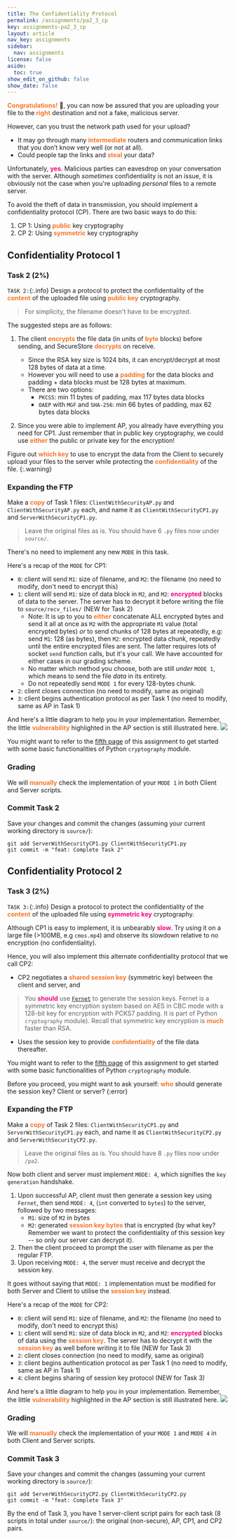 ```yaml
---
title: The Confidentiality Protocol
permalink: /assignments/pa2_3_cp
key: assignments-pa2_3_cp
layout: article
nav_key: assignments
sidebar:
  nav: assignments
license: false
aside:
  toc: true
show_edit_on_github: false
show_date: false
---
```


<span style="color:#f77729;"><b>Congratulations!</b></span> 🎉,  you can now be assured that you are uploading your file to the <span style="color:#f77729;"><b>right</b></span> destination and not a fake, malicious server. 

However, can you trust the network path used for your upload? 
* It may go through many <span style="color:#f77729;"><b>intermediate</b></span> routers and communication links that you don’t know very well (or not at all). 
* Could people tap the links and <span style="color:#f77729;"><b>steal</b></span> your data? 
 
Unfortunately, <span style="color:#f7007f;"><b>yes</b></span>. Malicious parties can eavesdrop on your conversation with the server. Although *sometimes* confidentiality is not an issue, it is obviously not the case when you're uploading *personal* files to a remote server. 
 
To avoid the theft of data in transmission, you should implement a confidentiality protocol (CP). There are two basic ways to do this:
1. CP 1: Using <span style="color:#f77729;"><b>public</b></span> key cryptography
2. CP 2: Using <span style="color:#f77729;"><b>symmetric</b></span> key cryptography

## Confidentiality Protocol 1
### Task 2 (2%)
`TASK 2:`{:.info} Design a protocol to protect the confidentiality of the <span style="color:#f77729;"><b>content</b></span> of the uploaded file using <span style="color:#f77729;"><b>public key</b></span> cryptography. 

> For simplicity, the filename doesn't have to be encrypted. 

The suggested steps are as follows:
1. The client <span style="color:#f77729;"><b>encrypts</b></span> the file data (in units of <span style="color:#f77729;"><b>byte</b></span> blocks) before sending, and SecureStore <span style="color:#f77729;"><b>decrypts</b></span> on receive. 
    * Since the RSA key size is 1024 bits, it can encrypt/decrypt at most 128 bytes of data at a time. 
    * However you will need to use a <span style="color:#f77729;"><b>padding</b></span> for the data blocks and padding + data blocks must be 128 bytes at maximum.
    * There are two options:
      * `PKCS5`: min 11 bytes of padding, max 117 bytes data blocks
      * `OAEP` with `MGF` and `SHA-256`: min 66 bytes of padding, max 62 bytes data blocks

2. Since you were able to implement AP, you already have everything you need for CP1. Just remember that in public key cryptography, we could use <span style="color:#f77729;"><b>either</b></span> the public or private key for the encryption! 

Figure out <span style="color:#f77729;"><b>which key</b></span> to use to encrypt the data from the Client to securely upload your files to the server while protecting the <span style="color:#f77729;"><b>confidentiality</b></span> of the file.
{:.warning}


### Expanding the FTP 
Make a <span style="color:#f77729;"><b>copy</b></span> of Task 1 files: `ClientWithSecurityAP.py` and `ClientWithSecurityAP.py` each, and name it as `ClientWithSecurityCP1.py` and `ServerWithSecurityCP1.py`.
> Leave the original files as is. You should have 6 `.py` files now under `source/`.

There's no need to implement any new `MODE` in this task. 

Here's a recap of the `MODE` for CP1:
- `0`: client will send `M1`: size of filename, and `M2`: the filename (no need to modify, don't need to encrypt this)
- `1`: client will send `M1`: size of data block in `M2`, and `M2`: <span style="color:#f7007f;"><b>encrypted</b></span> blocks of data to the server. The server has to decrypt it before writing the file to `source/recv_files/` (NEW for Task 2)
  - Note: It is up to you to <span style="color:#f77729;"><b>either</b></span> concatenate ALL encrypted bytes and send it all at once as `M2` with the appropriate `M1` value (total encrypted bytes) *or* to send chunks of 128 bytes at repeatedly, e.g: send `M1`: 128 (as bytes), then `M2`: encrypted data chunk, repeatedly until the entire encrypted files are sent. The latter requires lots of socket `send` function calls, but it's your call. We have accounted for either cases in our grading scheme.  
  - No matter which method you choose, both are still *under* `MODE 1`, which means to send the file *data* in its entirety. 
  - Do not repeatedly send `MODE 1` for every 128-bytes chunk. 
- `2`: client closes connection (no need to modify, same as original)
- `3`: client begins authentication protocol as per Task 1 (no need to modify, same as AP in Task 1)  

And here's a little diagram to help you in your implementation. Remember, the little <span style="color:#f77729;"><b>vulnerability</b></span> highlighted in the AP section is still illustrated here. 
<img src="/50005/assets/images/pa2/6.png"  class="center_seventy"/>

You might want to refer to the [fifth page](https://natalieagus.github.io/50005/assignments/pa2_5_crypto) of this assignment to get started with some basic functionalities of Python `cryptography` module. 

### Grading
We will <span style="color:#f77729;"><b>manually</b></span> check the implementation of your `MODE 1` in both Client and Server scripts.

### Commit Task 2
Save your changes and commit the changes (assuming your current working directory is `source/`):

```
git add ServerWithSecurityCP1.py ClientWithSecurityCP1.py 
git commit -m "feat: Complete Task 2"
```


## Confidentiality Protocol 2
### Task 3 (2%)
`TASK 3:`{:.info} Design a protocol to protect the confidentiality of the <span style="color:#f77729;"><b>content</b></span> of the uploaded file using <span style="color:#f7007f;"><b>symmetric key</b></span> cryptography. 

Although CP1 is easy to implement, it is unbearably <span style="color:#f7007f;"><b>slow</b></span>. Try using it on a large file (>100MB, e.g `cmos.mp4`) and observe its slowdown relative to no encryption (no confidentiality). 

Hence, you will also implement this alternate confidentiality protocol that we call CP2:
* CP2 negotiates a <span style="color:#f77729;"><b>shared session key</b></span> (symmetric key) between the client and server, and 
> You <span style="color:#f7007f;"><b>should</b></span> use [`Fernet`](https://cryptography.io/en/latest/fernet/) to generate the session keys. Fernet is a symmetric key encryption system based on AES in CBC mode with a 128-bit key for encryption with PCKS7 padding. It is part of Python `cryptography` module). Recall that symmetric key encryption is <span style="color:#f77729;"><b>much</b></span> faster than RSA. 
* Uses the session key to provide <span style="color:#f77729;"><b>confidentiality</b></span> of the file data thereafter. 
 
You might want to refer to the [fifth page](https://natalieagus.github.io/50005/assignments/pa2_5_crypto) of this assignment to get started with some basic functionalities of Python `cryptography` module. 

Before you proceed, you might want to ask yourself: <span style="color:#f77729;"><b>who</b></span> should generate the session key? Client or server?
{:error}

### Expanding the FTP
Make a <span style="color:#f77729;"><b>copy</b></span> of Task 2 files: `ClientWithSecurityCP1.py` and `ServerWithSecurityCP1.py` each, and name it as `ClientWithSecurityCP2.py` and `ServerWithSecurityCP2.py`.
> Leave the original files as is. You should have 8 `.py` files now under `/pa2`.

Now both client and server must implement `MODE: 4`, which signifies the `key generation` handshake. 
1. Upon successful AP, client must then generate a session key using `Fernet`, then send `MODE: 4`, (`int` converted to `bytes`) to the server, followed by two messages:
   * `M1`: size of `M2` in bytes
   * `M2`: generated <span style="color:#f77729;"><b>session key bytes</b></span> that is encrypted (by what key? Remember we want to protect the confidentiality of this session key -- so only our server can decrypt it).
2. Then the client proceed to prompt the user with filename as per the regular FTP. 
3. Upon receiving `MODE: 4`, the server must receive and decrypt the session key. 

It goes without saying that `MODE: 1` implementation must be modified for both Server and Client to utilise the <span style="color:#f77729;"><b>session key</b></span> instead. 

Here's a recap of the `MODE` for CP2:
- `0`: client will send `M1`: size of filename, and `M2`: the filename (no need to modify, don't need to encrypt this)
- `1`: client will send `M1`: size of data block in `M2`, and `M2`: <span style="color:#f7007f;"><b>encrypted</b></span> blocks of data using the <span style="color:#f77729;"><b>session key</b></span>. The server has to decrypt it with the <span style="color:#f77729;"><b>session key</b></span> as well before writing it to file (NEW for Task 3)
- `2`: client closes connection (no need to modify, same as original)
- `3`: client begins authentication protocol as per Task 1 (no need to modify, same as AP in Task 1)  
- `4`: client begins sharing of session key protocol (NEW for Task 3)

And here's a little diagram to help you in your implementation. Remember, the little <span style="color:#f77729;"><b>vulnerability</b></span> highlighted in the AP section is still illustrated here. 
<img src="/50005/assets/images/pa2/7.png"  class="center_seventy"/>

### Grading
We will <span style="color:#f77729;"><b>manually</b></span> check the implementation of your `MODE 1` and `MODE 4` in both Client and Server scripts.

### Commit Task 3
Save your changes and commit the changes (assuming your current working directory is `source/`):

```
git add ServerWithSecurityCP2.py ClientWithSecurityCP2.py 
git commit -m "feat: Complete Task 3"
```

By the end of Task 3, you have 1 server-client script pairs for each task (8 scripts in total under `source/`): the original (non-secure), AP, CP1, and CP2 pairs. 

